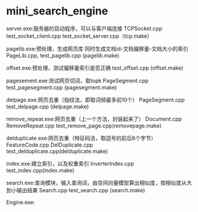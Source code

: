 mini_search_engine
==================

server.exe:服务器的启动程序，可以与客户端连接 TCPSocket.cpp test_socket_client.cpp test_socket_server.cpp（tcp.make）

pagelib.exe:预处理，生成网页库 同时生成文档id-文档偏移量-文档大小的索引	PageLib.cpp, test_pagelib.cpp (pagelib.make)

offset.exe:预处理，测试偏移量索引是否正确 test_offset.cpp (offset.make)

pagesement.exe:测试网页切词，取topk PageSegment.cpp test_pagesegment.cpp (pagesegment.make)

delpage.exe:网页去重（指纹法，即取词频最多前10个）  PageSegment.cpp test_delpage.cpp (delpage.make)

remove_repeat.exe:网页去重（上一个方法，封装起来了） Document.cpp RemoveRepeat.cpp test_remove_page.cpp(removepage.make)

delduplicate.exe:网页去重（特征码法，取逗号的前后6个字节） FeatureCode.cpp DelDuplicate.cpp test_delduplicate.cpp(delduplicate.make)

index.exe:建立索引，以及权重索引 InverterIndex.cpp test_index.cpp(index.make)

search.exe:查询模块，输入查询词，由空间向量模型算出相似度，按相似度从大到小输出结果 Search.cpp test_search.cpp (search.make)

Engine.exe:




